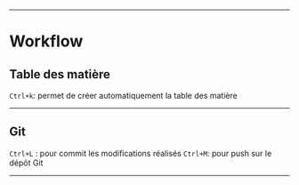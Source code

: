 
```table-of-contents
```
---
# Workflow

## Table des matière 

`Ctrl+k`: permet de créer automatiquement la table des matière 

---
## Git 

`Ctrl+L` : pour commit les modifications réalisés
`Ctrl+M`: pour push sur le dépôt Git

---
